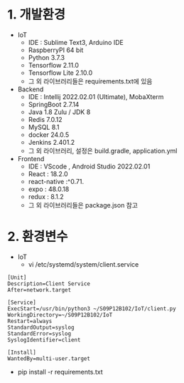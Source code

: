 # 1. 개발환경
- IoT
   - IDE : Sublime Text3, Arduino IDE
   - RaspberryPI 64 bit
   - Python 3.7.3
   - Tensorflow 2.11.0
   - Tensorflow Lite 2.10.0
   - 그 외 라이브러리들은 requirements.txt에 있음
- Backend
   - IDE : Intellij 2022.02.01 (Ultimate), MobaXterm
   - SpringBoot 2.7.14
   - Java 1.8 Zulu / JDK 8
   - Redis 7.0.12
   - MySQL 8.1
   - docker 24.0.5
   - Jenkins 2.401.2
   - 그 외 라이브러리, 설정은 build.gradle, application.yml
- Frontend
   - IDE : VScode , Android Studio 2022.02.01
   - React : 18.2.0
   - react-native :^0.71.
   - expo : 48.0.18
   - redux : 8.1.2
   - 그 외 라이브러리들은 package.json 참고
# 2. 환경변수
- IoT
   - vi /etc/systemd/system/client.service
```
[Unit]
Description=Client Service
After=network.target

[Service]
ExecStart=/usr/bin/python3 ~/S09P12B102/IoT/client.py
WorkingDirectory=~/S09P12B102/IoT
Restart=always
StandardOutput=syslog
StandardError=syslog
SyslogIdentifier=client

[Install]
WantedBy=multi-user.target
```
   - pip install -r requirements.txt
